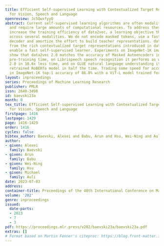 ```yaml
---
title: Efficient Self-supervised Learning with Contextualized Target Representations
  for Vision, Speech and Language
openreview: Jc5QwxfyyQ
abstract: Current self-supervised learning algorithms are often modality-specific
  and require large amounts of computational resources. To address these issues, we
  increase the training efficiency of data2vec, a learning objective that generalizes
  across several modalities. We do not encode masked tokens, use a fast convolutional
  decoder and amortize the effort to build teacher representations. data2vec 2.0 benefits
  from the rich contextualized target representations introduced in data2vec which
  enable a fast self-supervised learner. Experiments on ImageNet-1K image classification
  show that data2vec 2.0 matches the accuracy of Masked Autoencoders in 16.4x lower
  pre-training time, on Librispeech speech recognition it performs as well as wav2vec
  2.0 in 10.6x less time, and on GLUE natural language understanding it matches a
  retrained RoBERTa model in half the time. Trading some speed for accuracy results
  in ImageNet-1K top-1 accuracy of 86.8% with a ViT-L model trained for 150 epochs.
layout: inproceedings
series: Proceedings of Machine Learning Research
publisher: PMLR
issn: 2640-3498
id: baevski23a
month: 0
tex_title: Efficient Self-supervised Learning with Contextualized Target Representations
  for Vision, Speech and Language
firstpage: 1416
lastpage: 1429
page: 1416-1429
order: 1416
cycles: false
bibtex_author: Baevski, Alexei and Babu, Arun and Hsu, Wei-Ning and Auli, Michael
author:
- given: Alexei
  family: Baevski
- given: Arun
  family: Babu
- given: Wei-Ning
  family: Hsu
- given: Michael
  family: Auli
date: 2023-07-03
address: 
container-title: Proceedings of the 40th International Conference on Machine Learning
volume: '202'
genre: inproceedings
issued:
  date-parts:
  - 2023
  - 7
  - 3
pdf: https://proceedings.mlr.press/v202/baevski23a/baevski23a.pdf
extras: []
# Format based on Martin Fenner's citeproc: https://blog.front-matter.io/posts/citeproc-yaml-for-bibliographies/
---
```


